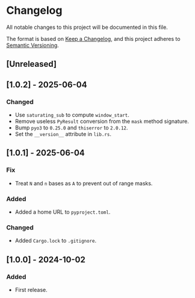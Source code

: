 # Changelog

All notable changes to this project will be documented in this file.

The format is based on [Keep a Changelog](https://keepachangelog.com/en/1.0.0/),
and this project adheres to [Semantic Versioning](https://semver.org/spec/v2.0.0.html).

## [Unreleased]

## [1.0.2] - 2025-06-04
### Changed
- Use `saturating_sub` to compute `window_start`.
- Remove useless `PyResult` conversion from the `mask` method signature.
- Bump `pyo3` to `0.25.0` and `thiserror` to `2.0.12`.
- Set the `__version__` attribute in `lib.rs`.

## [1.0.1] - 2025-06-04
### Fix
- Treat `N` and `n` bases as `A` to prevent out of range masks.

### Added
- Added a home URL to `pyproject.toml`.

### Changed
- Added `Cargo.lock` to `.gitignore`.

## [1.0.0] - 2024-10-02
### Added
- First release.
